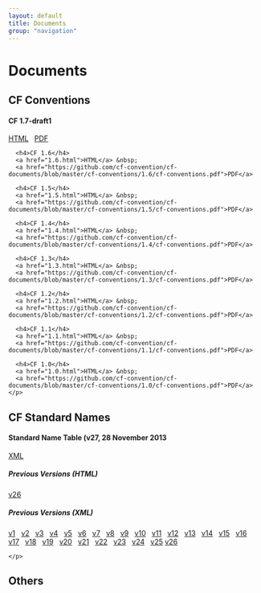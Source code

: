 ```yaml
---
layout: default
title: Documents
group: "navigation"
---
```


<h1>Documents</h1>

<div class="row">
  <div class="col-md-4">
    <h2>CF Conventions</h2>
    <p>
      <h4>CF 1.7-draft1</h4>
      <a href="1.7.html">HTML</a> &nbsp;
      <a href="https://github.com/cf-convention/cf-documents/blob/master/cf-conventions/1.7-draft1/cf-conventions.pdf">PDF</a>
      
      <h4>CF 1.6</h4>
      <a href="1.6.html">HTML</a> &nbsp;
      <a href="https://github.com/cf-convention/cf-documents/blob/master/cf-conventions/1.6/cf-conventions.pdf">PDF</a>
      
      <h4>CF 1.5</h4>
      <a href="1.5.html">HTML</a> &nbsp;
      <a href="https://github.com/cf-convention/cf-documents/blob/master/cf-conventions/1.5/cf-conventions.pdf">PDF</a>
      
      <h4>CF 1.4</h4>
      <a href="1.4.html">HTML</a> &nbsp;
      <a href="https://github.com/cf-convention/cf-documents/blob/master/cf-conventions/1.4/cf-conventions.pdf">PDF</a>
      
      <h4>CF 1.3</h4>
      <a href="1.3.html">HTML</a> &nbsp;
      <a href="https://github.com/cf-convention/cf-documents/blob/master/cf-conventions/1.3/cf-conventions.pdf">PDF</a>
      
      <h4>CF 1.2</h4>
      <a href="1.2.html">HTML</a> &nbsp;
      <a href="https://github.com/cf-convention/cf-documents/blob/master/cf-conventions/1.2/cf-conventions.pdf">PDF</a>
      
      <h4>CF 1.1</h4>
      <a href="1.1.html">HTML</a> &nbsp;
      <a href="https://github.com/cf-convention/cf-documents/blob/master/cf-conventions/1.1/cf-conventions.pdf">PDF</a>
      
      <h4>CF 1.0</h4>
      <a href="1.0.html">HTML</a> &nbsp;
      <a href="https://github.com/cf-convention/cf-documents/blob/master/cf-conventions/1.0/cf-conventions.pdf">PDF</a>
    </p>
  </div>
  <div class="col-md-4">
    <h2>CF Standard Names</h2>
    <p>
      <h4> Standard Name Table (v27, 28 November 2013</h4>
      <a href="http://github.com/cf-convention/cf-documents/blob/master/cf-standard-names/cf-standard-name-table-27.xml">XML</a>
      <h5>Previous Versions (HTML)</h5>
      <a href="standard-names-26.html">v26</a> &nbsp;
      <h5>Previous Versions (XML)</h5>
      <a href="https://github.com/cf-convention/cf-documents/blob/master/cf-standard-names/cf-standard-name-table.xml">v1</a> &nbsp;
      <a href="https://github.com/cf-convention/cf-documents/blob/master/cf-standard-names/cf-standard-name-table-2.xml">v2</a> &nbsp;
      <a href="https://github.com/cf-convention/cf-documents/blob/master/cf-standard-names/cf-standard-name-table-3.xml">v3</a> &nbsp;
      <a href="https://github.com/cf-convention/cf-documents/blob/master/cf-standard-names/cf-standard-name-table-4.xml">v4</a> &nbsp;
      <a href="https://github.com/cf-convention/cf-documents/blob/master/cf-standard-names/cf-standard-name-table-5.xml">v5</a> &nbsp;
      <a href="https://github.com/cf-convention/cf-documents/blob/master/cf-standard-names/cf-standard-name-table-6.xml">v6</a> &nbsp;
      <a href="https://github.com/cf-convention/cf-documents/blob/master/cf-standard-names/cf-standard-name-table-7.xml">v7</a> &nbsp;
      <a href="https://github.com/cf-convention/cf-documents/blob/master/cf-standard-names/cf-standard-name-table-8.xml">v8</a> &nbsp;
      <a href="https://github.com/cf-convention/cf-documents/blob/master/cf-standard-names/cf-standard-name-table-9.xml">v9</a> &nbsp;
      <a href="https://github.com/cf-convention/cf-documents/blob/master/cf-standard-names/cf-standard-name-table-10.xml">v10</a> &nbsp;
      <a href="https://github.com/cf-convention/cf-documents/blob/master/cf-standard-names/cf-standard-name-table-11.xml">v11</a> &nbsp;
      <a href="https://github.com/cf-convention/cf-documents/blob/master/cf-standard-names/cf-standard-name-table-12.xml">v12</a> &nbsp;
      <a href="https://github.com/cf-convention/cf-documents/blob/master/cf-standard-names/cf-standard-name-table-13.xml">v13</a> &nbsp;
      <a href="https://github.com/cf-convention/cf-documents/blob/master/cf-standard-names/cf-standard-name-table-14.xml">v14</a> &nbsp;
      <a href="https://github.com/cf-convention/cf-documents/blob/master/cf-standard-names/cf-standard-name-table-15.xml">v15</a> &nbsp;
      <a href="https://github.com/cf-convention/cf-documents/blob/master/cf-standard-names/cf-standard-name-table-16.xml">v16</a> &nbsp;
      <a href="https://github.com/cf-convention/cf-documents/blob/master/cf-standard-names/cf-standard-name-table-17.xml">v17</a> &nbsp;
      <a href="https://github.com/cf-convention/cf-documents/blob/master/cf-standard-names/cf-standard-name-table-18.xml">v18</a> &nbsp;
      <a href="https://github.com/cf-convention/cf-documents/blob/master/cf-standard-names/cf-standard-name-table-19.xml">v19</a> &nbsp;
      <a href="https://github.com/cf-convention/cf-documents/blob/master/cf-standard-names/cf-standard-name-table-20.xml">v20</a> &nbsp;
      <a href="https://github.com/cf-convention/cf-documents/blob/master/cf-standard-names/cf-standard-name-table-21.xml">v21</a> &nbsp;
      <a href="https://github.com/cf-convention/cf-documents/blob/master/cf-standard-names/cf-standard-name-table-22.xml">v22</a> &nbsp;
      <a href="https://github.com/cf-convention/cf-documents/blob/master/cf-standard-names/cf-standard-name-table-23.xml">v23</a> &nbsp;
      <a href="https://github.com/cf-convention/cf-documents/blob/master/cf-standard-names/cf-standard-name-table-24.xml">v24</a> &nbsp;
      <a href="https://github.com/cf-convention/cf-documents/blob/master/cf-standard-names/cf-standard-name-table-25.xml">v25</a> 
      <a href="26.html">v26</a> 
  
    </p>  
</div>
  <div class="col-md-4">
    <h2>Others</h2>
    <p></p>
  </div>
</div>


